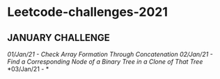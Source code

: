 # Leetcode-challenges-2021
## **JANUARY CHALLENGE**
  *01/Jan/21 - Check Array Formation Through Concatenation*
  *02/Jan/21 - Find a Corresponding Node of a Binary Tree in a Clone of That Tree*
  *03/Jan/21 - *
